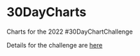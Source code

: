 # 30DayCharts
Charts for the 2022 #30DayChartChallenge

Details for the challenge are [here](https://github.com/dominicroye/30DayChartChallenge_Edition2022)
